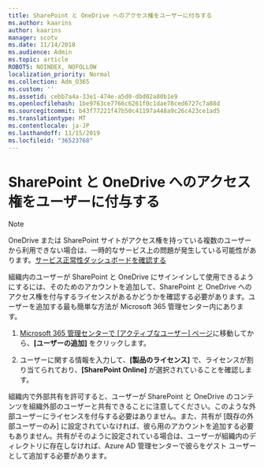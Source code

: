 ```yaml
---
title: SharePoint と OneDrive へのアクセス権をユーザーに付与する
ms.author: kaarins
author: kaarins
manager: scotv
ms.date: 11/14/2018
ms.audience: Admin
ms.topic: article
ROBOTS: NOINDEX, NOFOLLOW
localization_priority: Normal
ms.collection: Adm_O365
ms.custom: ''
ms.assetid: cebb7a4a-33e1-474e-a5d0-dbd02a80b1e9
ms.openlocfilehash: 1be9763ce7766c6261f0c1dae78ced6727c7a88d
ms.sourcegitcommit: b43f77221f47b50c41197a448a9c26c423ce1ad5
ms.translationtype: MT
ms.contentlocale: ja-JP
ms.lasthandoff: 11/15/2019
ms.locfileid: "36523768"
---
```

# <a name="give-users-access-to-sharepoint-and-onedrive"></a>SharePoint と OneDrive へのアクセス権をユーザーに付与する

> [!NOTE]
> OneDrive または SharePoint サイトがアクセス権を持っている複数のユーザーから利用できない場合は、一時的なサービス上の問題が発生している可能性があります。[サービス正常性ダッシュボードを確認する](https://portal.office.com/adminportal/home#/servicehealth)
  
組織内のユーザーが SharePoint と OneDrive にサインインして使用できるようにするには、そのためのアカウントを追加して、SharePoint と OneDrive へのアクセス権を付与するライセンスがあるかどうかを確認する必要があります。ユーザーを追加する最も簡単な方法が Microsoft 365 管理センター内にあります。
  
1. [Microsoft 365 管理センターで [アクティブなユーザー] ページ](https://portal.office.com/adminportal/home#/users)に移動してから、**[ユーザーの追加]** をクリックします。
    
2. ユーザーに関する情報を入力して、**[製品のライセンス]** で、ライセンスが割り当てられており、**[SharePoint Online]** が選択されていることを確認します。 
    
組織内で外部共有を許可すると、ユーザーが SharePoint と OneDrive のコンテンツを組織外部のユーザーと共有できることに注意してください。このような外部ユーザーにライセンスを付与する必要はありません。また、共有が [既存の外部ユーザーのみ] に設定されていなければ、彼ら用のアカウントを追加する必要もありません。共有がそのように設定されている場合は、ユーザーが組織内のディレクトリに存在しなければ、Azure AD 管理センターで彼らをゲスト ユーザーとして追加する必要があります。
  

